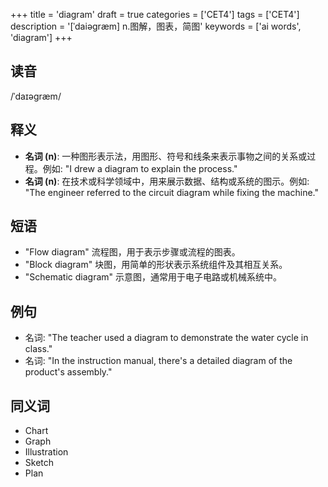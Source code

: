 +++
title = 'diagram'
draft = true
categories = ['CET4']
tags = ['CET4']
description = '[ˈdaiəgræm] n.图解，图表，简图'
keywords = ['ai words', 'diagram']
+++

## 读音
/ˈdaɪəɡræm/

## 释义
- **名词 (n)**: 一种图形表示法，用图形、符号和线条来表示事物之间的关系或过程。例如: "I drew a diagram to explain the process."
- **名词 (n)**: 在技术或科学领域中，用来展示数据、结构或系统的图示。例如: "The engineer referred to the circuit diagram while fixing the machine."

## 短语
- "Flow diagram" 流程图，用于表示步骤或流程的图表。
- "Block diagram" 块图，用简单的形状表示系统组件及其相互关系。
- "Schematic diagram" 示意图，通常用于电子电路或机械系统中。

## 例句
- 名词: "The teacher used a diagram to demonstrate the water cycle in class."
- 名词: "In the instruction manual, there's a detailed diagram of the product's assembly."

## 同义词
- Chart
- Graph
- Illustration
- Sketch
- Plan
